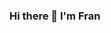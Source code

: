 ### Hi there 👋 I'm Fran

<!--
**ffran-acosta/ffran-acosta** is a ✨ _special_ ✨ repository because its `README.md` (this file) appears on your GitHub profile.
Here are some ideas to get you started:

- 🔭 I’m currently working on ...
- 🌱 I’m currently learning ...
- 👯 I’m looking to collaborate on ...
- 🤔 I’m looking for help with ...
- 💬 Ask me about ...
- 📫 How to reach me: ...
- 😄 Pronouns: ...
- ⚡ Fun fact: ...

[![GitHub Streak](http://github-readme-streak-stats.herokuapp.com?user=ffran-acosta&theme=dark&hide_border=true&date_format=j%20M%5B%20Y%5D)](https://git.io/streak-stats)
-->
